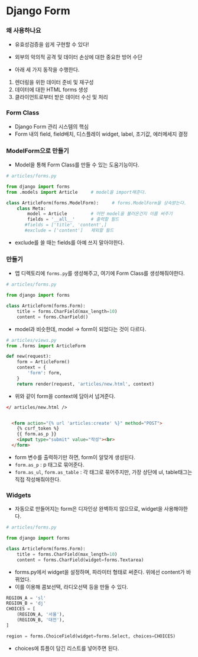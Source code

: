 # Django Form

### 왜 사용하나요

- 유효성검증을 쉽게 구현할 수 있다!

- 외부의 악의적 공격 및 데이터 손상에 대한 중요한 방어 수단
- 아래 세 가지 동작을 수행한다.

1. 렌더링을 위한 데이터 준비 및 재구성
2. 데이터에 대한 HTML forms 생성
3. 클라이언트로부터 받은 데이터 수신 및 처리



### Form Class

- Django Form 관리 시스템의 핵심
- Form 내의 field, field배치, 디스플레이 widget, label, 초기값, 에러메세지 결정



### ModelForm으로 만들기

- Model을 통해 Form Class를 만들 수 있는 도움기능이다.

```python
# articles/forms.py

from django import forms
from .models import Article		# model을 import해준다.

class ArticleForm(forms.ModelForm):		# forms.ModelForm을 상속받는다.
    class Meta:
        model = Article			# 어떤 model을 불러온건지 이름 써주기
        fields = '__all__'		# 출력할 필드
       #fields = ['title', 'content',]
       #exclude = ['content']	제외할 필드
```

- exclude를 쓸 때는 fields를 아예 쓰지 말아야한다.



### 만들기

- 앱 디렉토리에 `forms.py`를 생성해주고, 여기에 Form Class를 생성해줘야한다.

```python
# articles/forms.py

from django import forms

class ArticleForm(forms.Form):
    title = forms.CharField(max_length=10)
    content = forms.CharField()
```

- model과 비슷한데, model -> form이 되었다는 것이 다르다.

```python
# articles/views.py
from .forms import ArticleForm

def new(request):
    form = ArticleForm()
    context = {
        'form': form,
    }
    return render(request, 'articles/new.html', context)
```

- 위와 같이 form을 context에 담아서 넘겨준다.

```html
</ articles/new.html />


  <form action="{% url 'articles:create' %}" method="POST">
    {% csrf_token %}
    {{ form.as_p }}
    <input type="submit" value="작성"><br>
  </form>

```

- form 변수를 출력하기만 하면, form이 알맞게 생성된다.
- `form.as_p` : p 태그로 묶어준다.
- `form.as_ul`, `form.as_table` : 각 태그로 묶어주지만, 가장 상단에 ul, table태그는 직접 작성해줘야한다.



### Widgets

- 자동으로 만들어지는 form은 디자인상 완벽하지 않으므로, widget을 사용해야한다.

```python
# articles/forms.py

from django import forms

class ArticleForm(forms.Form):
    title = forms.CharField(max_length=10)
    content = forms.CharField(widget=forms.Textarea)
```

- forms.py에서 widget을 설정하며, 파라미터 형태로 써준다. 위에선 content가 바뀌었다.
- 이를 이용해 콤보선택, 라디오선택 등을 만들 수 있다.

```python
REGION_A = 'sl'
REGION_B = 'dj'
CHOICES = [
    (REGION_A, '서울'),
    (REGION_B, '대전'),
]

region = forms.ChoiceField(widget=forms.Select, choices=CHOICES)
```

- choices에 튜플이 담긴 리스트를 넣어주면 된다.

